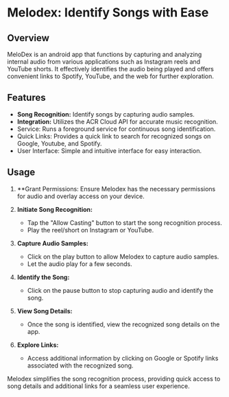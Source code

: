 # Melodex: Identify Songs with Ease

## Overview
MeloDex is an android app that functions by capturing and analyzing internal audio from various applications such as Instagram reels and YouTube shorts. 
It effectively identifies the audio being played and offers convenient links to Spotify, YouTube, and the web for further exploration.

## Features
- **Song Recognition:** Identify songs by capturing audio samples.
- **Integration:** Utilizes the ACR Cloud API for accurate music recognition.
- Service: Runs a foreground service for continuous song identification.
- Quick Links: Provides a quick link to search for recognized songs on Google, Youtube, and Spotify.
- User Interface: Simple and intuitive interface for easy interaction.

## Usage

1. **Grant Permissions: Ensure Melodex has the necessary permissions for audio and overlay access on your device.

2. **Initiate Song Recognition:**
   - Tap the "Allow Casting" button to start the song recognition process.
   - Play the reel/short on Instagram or YouTube.

3. **Capture Audio Samples:**
   - Click on the play button to allow Melodex to capture audio samples.
   - Let the audio play for a few seconds.

4. **Identify the Song:**
   - Click on the pause button to stop capturing audio and identify the song.

5. **View Song Details:**
   - Once the song is identified, view the recognized song details on the app.

6. **Explore Links:**
   - Access additional information by clicking on Google or Spotify links associated with the recognized song.

Melodex simplifies the song recognition process, providing quick access to song details and additional links for a seamless user experience.
